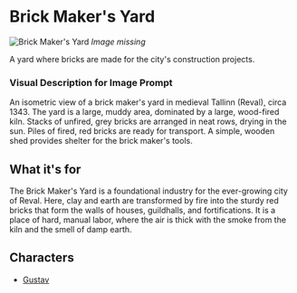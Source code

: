 # Brick Maker's Yard

![Brick Maker's Yard](../../assets/buildings/brick_makers_yard.png)
*Image missing*

A yard where bricks are made for the city's construction projects.

### Visual Description for Image Prompt

An isometric view of a brick maker's yard in medieval Tallinn (Reval), circa 1343. The yard is a large, muddy area, dominated by a large, wood-fired kiln. Stacks of unfired, grey bricks are arranged in neat rows, drying in the sun. Piles of fired, red bricks are ready for transport. A simple, wooden shed provides shelter for the brick maker's tools.

## What it's for

The Brick Maker's Yard is a foundational industry for the ever-growing city of Reval. Here, clay and earth are transformed by fire into the sturdy red bricks that form the walls of houses, guildhalls, and fortifications. It is a place of hard, manual labor, where the air is thick with the smoke from the kiln and the smell of damp earth.

## Characters

- [Gustav](../../characters/workers_quarter/gustav/gustav.md)
